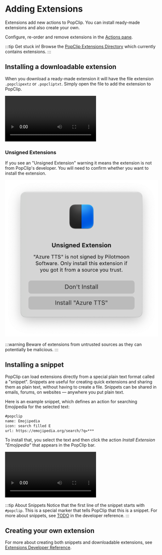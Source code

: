 <script setup lang="ts">
import DirectoryCount from '../components/DirectoryCount.vue'
</script>

# Adding Extensions

Extensions add new actions to PopClip. You can install ready-made extensions and also create your own. 

Configure, re-order and remove extensions in the [Actions pane](./settings#action-settings).

:::tip Get stuck in!
Browse the [PopClip Extensions Directory](/extensions/) which currently contains <DirectoryCount /> extensions.
:::

## Installing a downloadable extension

When you download a ready-made extension it will have the file extension `.popclipextz` or `.popcliptxt`. Simply open the file to add the extension to PopClip.

![](./anim-extension-install-4.mp4 "Installing an extension from the directory")

### Unsigned Extensions

If you see an "Unsigned Extension" warning it means the extension is not from PopClip's developer. You will need to confirm whether you want to install the extension.

![](./shot-unsigned-warning.png#pref "Unsigned extension warning")

:::warning
Beware of extensions from untrusted sources as they can potentially be malicious.
:::

## Installing a snippet

PopClip can load extensions directly from a special plain text format called a "snippet". Snippets are useful for creating quick extensions and sharing them as plain text, without having to create a file. Snippets can be shared in emails, forums, on websites — anywhere you put plain text.

Here is an example snippet, which defines an action for searching Emojipedia for the selected text:

```
#popclip
name: Emojipedia
icon: search filled E
url: https://emojipedia.org/search/?q=***
```

To install that, you select the text and then click the action *Install Extension "Emojipedia"* that appears in the PopClip bar.

![](./anim-extension-snippet-2.mp4 "Installing an extension snippet")

:::tip About Snippets
Notice that the first line of the snippet starts with `#popclip`. This is a special marker that tells PopClip that this is a snippet. For more about snippets, see [TODO](#) in the developer reference.
:::

## Creating your own extension

For more about creating both snippets and downloadable extensions, see [Extensions Developer Reference](/dev/).
